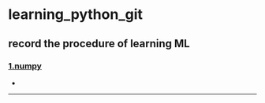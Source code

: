 # learning_python_git

## record the procedure of learning ML


### [1.numpy](https://github.com/mrliangcb/learning_python_git/tree/master/np )

-

---



